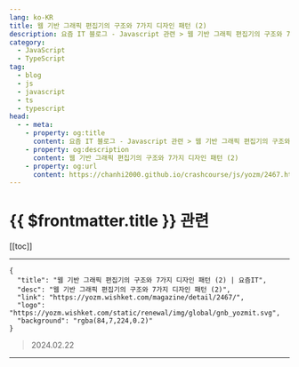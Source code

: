 ```yaml
---
lang: ko-KR
title: 웹 기반 그래픽 편집기의 구조와 7가지 디자인 패턴 (2)
description: 요즘 IT 블로그 - Javascript 관련 > 웹 기반 그래픽 편집기의 구조와 7가지 디자인 패턴 (2)
category: 
  - JavaScript
  - TypeScript
tag: 
  - blog
  - js
  - javascript
  - ts
  - typescript
head:
  - - meta:
    - property: og:title
      content: 요즘 IT 블로그 - Javascript 관련 > 웹 기반 그래픽 편집기의 구조와 7가지 디자인 패턴 (2)
    - property: og:description
      content: 웹 기반 그래픽 편집기의 구조와 7가지 디자인 패턴 (2)
    - property: og:url
      content: https://chanhi2000.github.io/crashcourse/js/yozm/2467.html
---
```


# {{ $frontmatter.title }} 관련

[[toc]]

---

```component VPCard
{
  "title": "웹 기반 그래픽 편집기의 구조와 7가지 디자인 패턴 (2) | 요즘IT",
  "desc": "웹 기반 그래픽 편집기의 구조와 7가지 디자인 패턴 (2)",
  "link": "https://yozm.wishket.com/magazine/detail/2467/",
  "logo": "https://yozm.wishket.com/static/renewal/img/global/gnb_yozmit.svg", 
  "background": "rgba(84,7,224,0.2)"
}
```

> 2024.02.22

---

<TagLinks />